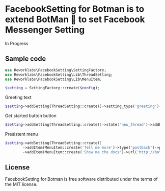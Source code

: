 # FacebookSetting for Botman is to extend BotMan 🤖 to set Facebook Messenger Setting

In Progress


## Sample code

```php
use Reworklabs\FacebookSetting\SettingFactory;
use Reworklabs\FacebookSetting\Lib\ThreadSetting;
use Reworklabs\FacebookSetting\Lib\MenuItem;

$setting = SettingFactory::create($config);
```

Greeting text
```php
$setting->addSetting(ThreadSetting::create()->setting_type('greeting')->state('Hi Dude'));
```

Get started button button
```php
$setting->addSetting(ThreadSetting::create()->state('new_thread')->addPayload('USER_DEFINED_PAYLOAD'));
```

Presistent menu
```php
$setting->addSetting(ThreadSetting::create()
 		->addItem(MenuItem::create('Tell me more')->type('postback')->payload('tellmemore'))
 		->addItem(MenuItem::create('Show me the docs')->url('http://botman.io/')));
```

## License

FacebookSetting for Botman is free software distributed under the terms of the MIT license.
